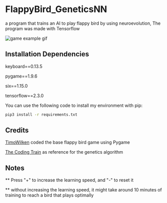 # FlappyBird_GeneticsNN
a program that trains an AI to play flappy bird by using neuroevolution, The program was made with Tensorflow

![game example gif](https://s1.gifyu.com/images/ezgif.com-optimizea1bc81da832bafb8.gif)


## Installation Dependencies

keyboard==0.13.5

pygame==1.9.6

six==1.15.0

tensorflow==2.3.0

You can use the following code to install my environment with pip:

```bash
pip3 install -r requirements.txt
```

## Credits
[TimoWilken](https://github.com/TimoWilken/flappy-bird-pygame) coded the base flappy bird game using Pygame

[The Coding Train](https://thecodingtrain.com/) as reference for the genetics algorithm

## Notes
** Press "+" to increase the learning speed, and "-" to reset it

** without increasing the learning speed, it might take around 10 minutes of training to reach a bird that plays optimally
